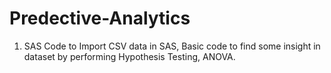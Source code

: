 # Predective-Analytics
1) SAS Code to Import CSV data in SAS, Basic code to  find some insight in dataset by performing Hypothesis Testing, ANOVA.
